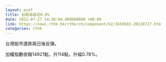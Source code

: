 ```yaml
---
layout: post
title: 台股高收近0.8%
date: 2022-07-27 14:38:04.000000000 +08:00
link: https://news.rthk.hk/rthk/ch/component/k2/1659583-20220727.htm
categories: rthk
---
```


台灣股市連跌兩日後反彈。

加權指數收報14921點，升114點，升幅0.78%。
